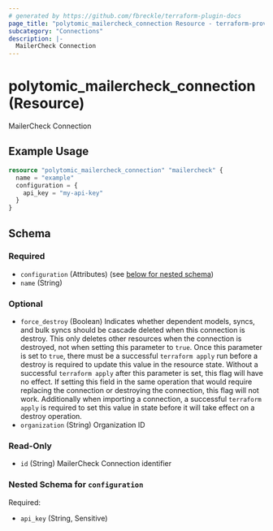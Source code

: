 ```yaml
---
# generated by https://github.com/fbreckle/terraform-plugin-docs
page_title: "polytomic_mailercheck_connection Resource - terraform-provider-polytomic"
subcategory: "Connections"
description: |-
  MailerCheck Connection
---
```


# polytomic_mailercheck_connection (Resource)

MailerCheck Connection

## Example Usage

```terraform
resource "polytomic_mailercheck_connection" "mailercheck" {
  name = "example"
  configuration = {
    api_key = "my-api-key"
  }
}
```

<!-- schema generated by tfplugindocs -->
## Schema

### Required

- `configuration` (Attributes) (see [below for nested schema](#nestedatt--configuration))
- `name` (String)

### Optional

- `force_destroy` (Boolean) Indicates whether dependent models, syncs, and bulk syncs should be cascade deleted when this connection is destroy. This only deletes other resources when the connection is destroyed, not when setting this parameter to `true`. Once this parameter is set to `true`, there must be a successful `terraform apply` run before a destroy is required to update this value in the resource state. Without a successful `terraform apply` after this parameter is set, this flag will have no effect. If setting this field in the same operation that would require replacing the connection or destroying the connection, this flag will not work. Additionally when importing a connection, a successful `terraform apply` is required to set this value in state before it will take effect on a destroy operation.
- `organization` (String) Organization ID

### Read-Only

- `id` (String) MailerCheck Connection identifier

<a id="nestedatt--configuration"></a>
### Nested Schema for `configuration`

Required:

- `api_key` (String, Sensitive)


